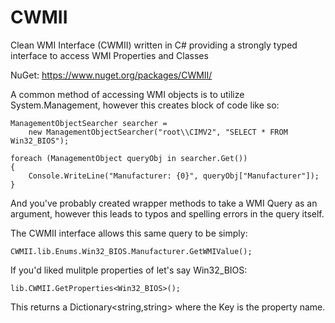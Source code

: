 # CWMII

Clean WMI Interface (CWMII) written in C# providing a strongly typed interface to access WMI Properties and Classes

NuGet: https://www.nuget.org/packages/CWMII/

A common method of accessing WMI objects is to utilize System.Management, however this creates block of code like so:
```
ManagementObjectSearcher searcher = 
    new ManagementObjectSearcher("root\\CIMV2", "SELECT * FROM Win32_BIOS"); 

foreach (ManagementObject queryObj in searcher.Get())
{
    Console.WriteLine("Manufacturer: {0}", queryObj["Manufacturer"]);
}
```

And you've probably created wrapper methods to take a WMI Query as an argument, however this leads to typos and spelling errors in the query itself.

The CWMII interface allows this same query to be simply:
```
CWMII.lib.Enums.Win32_BIOS.Manufacturer.GetWMIValue();
```

If you'd liked mulitple properties of let's say Win32_BIOS:
```
lib.CWMII.GetProperties<Win32_BIOS>();
```

This returns a Dictionary<string,string> where the Key is the property name.
